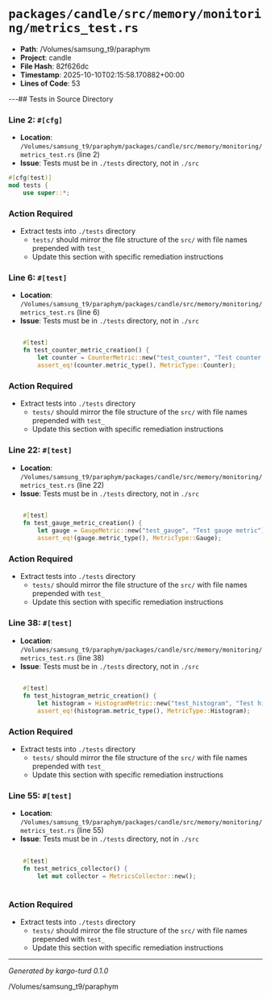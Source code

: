 # `packages/candle/src/memory/monitoring/metrics_test.rs`

- **Path**: /Volumes/samsung_t9/paraphym
- **Project**: candle
- **File Hash**: 82f626dc  
- **Timestamp**: 2025-10-10T02:15:58.170882+00:00  
- **Lines of Code**: 53

---## Tests in Source Directory


### Line 2: `#[cfg]`

- **Location**: `/Volumes/samsung_t9/paraphym/packages/candle/src/memory/monitoring/metrics_test.rs` (line 2)
- **Issue**: Tests must be in `./tests` directory, not in `./src`

```rust
#[cfg(test)]
mod tests {
    use super::*;

```

### Action Required

- Extract tests into `./tests` directory
  - `tests/` should mirror the file structure of the `src/` with file names prepended with `test_`
  - Update this section with specific remediation instructions
  


### Line 6: `#[test]`

- **Location**: `/Volumes/samsung_t9/paraphym/packages/candle/src/memory/monitoring/metrics_test.rs` (line 6)
- **Issue**: Tests must be in `./tests` directory, not in `./src`

```rust

    #[test]
    fn test_counter_metric_creation() {
        let counter = CounterMetric::new("test_counter", "Test counter metric");
        assert_eq!(counter.metric_type(), MetricType::Counter);
```

### Action Required

- Extract tests into `./tests` directory
  - `tests/` should mirror the file structure of the `src/` with file names prepended with `test_`
  - Update this section with specific remediation instructions
  


### Line 22: `#[test]`

- **Location**: `/Volumes/samsung_t9/paraphym/packages/candle/src/memory/monitoring/metrics_test.rs` (line 22)
- **Issue**: Tests must be in `./tests` directory, not in `./src`

```rust
    
    #[test]
    fn test_gauge_metric_creation() {
        let gauge = GaugeMetric::new("test_gauge", "Test gauge metric");
        assert_eq!(gauge.metric_type(), MetricType::Gauge);
```

### Action Required

- Extract tests into `./tests` directory
  - `tests/` should mirror the file structure of the `src/` with file names prepended with `test_`
  - Update this section with specific remediation instructions
  


### Line 38: `#[test]`

- **Location**: `/Volumes/samsung_t9/paraphym/packages/candle/src/memory/monitoring/metrics_test.rs` (line 38)
- **Issue**: Tests must be in `./tests` directory, not in `./src`

```rust
    
    #[test]
    fn test_histogram_metric_creation() {
        let histogram = HistogramMetric::new("test_histogram", "Test histogram metric");
        assert_eq!(histogram.metric_type(), MetricType::Histogram);
```

### Action Required

- Extract tests into `./tests` directory
  - `tests/` should mirror the file structure of the `src/` with file names prepended with `test_`
  - Update this section with specific remediation instructions
  


### Line 55: `#[test]`

- **Location**: `/Volumes/samsung_t9/paraphym/packages/candle/src/memory/monitoring/metrics_test.rs` (line 55)
- **Issue**: Tests must be in `./tests` directory, not in `./src`

```rust
    
    #[test]
    fn test_metrics_collector() {
        let mut collector = MetricsCollector::new();
        
```

### Action Required

- Extract tests into `./tests` directory
  - `tests/` should mirror the file structure of the `src/` with file names prepended with `test_`
  - Update this section with specific remediation instructions
  

---

*Generated by kargo-turd 0.1.0*

/Volumes/samsung_t9/paraphym